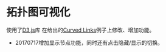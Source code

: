 # 拓扑图可视化
使用了[D3.js](https://github.com/d3/d3)库
在给出的[Curved Links](https://bl.ocks.org/mbostock/4600693)例子上修改、增加功能。
- 20170717增加显示节点功能，同时还有点击隐藏/显示的切换。
